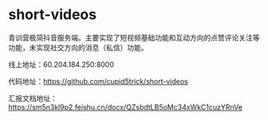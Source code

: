 # short-videos

青训营极简抖音服务端。主要实现了短视频基础功能和互动方向的点赞评论关注等功能，未实现社交方向的消息（私信）功能。

线上地址：60.204.184.250:8000

代码地址：https://github.com/cupid5trick/short-videos

汇报文档地址：https://sm5n3kl9p2.feishu.cn/docx/QZsbdtLB5oMc34xWkC1cuzYRnVe